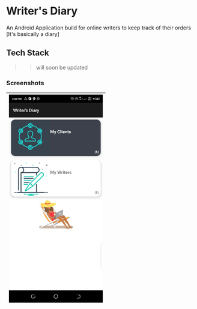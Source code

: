 # Writer's Diary
An Android Application build for online writers to keep track of their orders [It's basically a diary]

## Tech Stack
>> will soon be updated

### Screenshots
|<img src="screenshots/1.jpeg" width=250/>|
|:--:|
